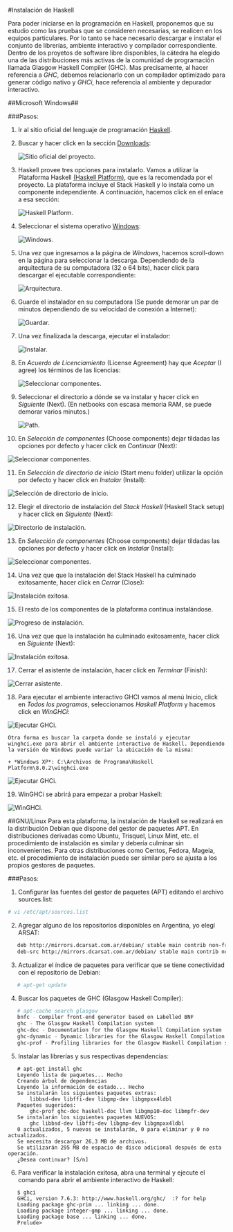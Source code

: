 #Instalación de Haskell

Para poder iniciarse en la programación en Haskell, proponemos que su estudio como las pruebas que 
se consideren necesarias, se realicen en los equipos particulares. Por lo tanto se hace necesario 
descargar e instalar el conjunto de librerías, ambiente interactivo y compilador correspondiente.
Dentro de los proyetos de software libre disponibles, la cátedra ha elegido una de las distribuciones
más activas de la comunidad de programación llamada Glasgow Haskell Compiler (GHC). 
Mas precisamente, al hacer referencia a *GHC*, debemos relacionarlo con un compilador optimizado para 
generar código nativo y *GHCi*, hace referencia al ambiente y depurador interactivo.

##Microsoft Windows##

###Pasos:

1. Ir al sitio oficial del lenguaje de programación [Haskell](https://www.haskell.org "Haskell"). 
2. Buscar y hacer click en la sección [Downloads](https://www.haskell.org/downloads "Descargas"):

   ![Sitio oficial del proyecto.](/images/2_haskell.png "Sitio oficial")
   
3. Haskell provee tres opciones para instalarlo. Vamos a utilizar la Plataforma Haskell [(Haskell Platform)](https://www.haskell.org/downloads#platform), que es la recomendada por el proyecto. La plataforma incluye el Stack Haskell y lo instala como un componente independiente. A continuación, hacemos click en el enlace a esa sección:

   ![Haskell Platform.](/images/3_haskell_downloads.png "Haskell Platform.")

4. Seleccionar el sistema operativo [Windows](https://www.haskell.org/platform/windows.html):

   ![Windows.](/images/4_haskell_os.png "Windows")
                  
5. Una vez que ingresamos a la página de *Windows*, hacemos scroll-down en la página para seleccionar la descarga. Dependiendo de la arquitectura de su computadora (32 o 64 bits), hacer click para descargar el ejecutable correspondiente:

   ![Arquitectura.](/images/5_haskell_arch.png "Arquitectura")
   
6. Guarde el instalador en su computadora (Se puede demorar un par de minutos dependiendo de su velocidad de conexión a Internet):

   ![Guardar.](/images/6_save_exe.png "Guardar")

7. Una vez finalizada la descarga, ejecutar el instalador: 

   ![Instalar.](/images/7_execute_exe.png "Instalar")

8. En *Acuerdo de Licenciamiento* (License Agreement) hay que *Aceptar* (I agree) los términos de las licencias: 

   ![Seleccionar componentes.](/images/8_license.png "Licencia.")

9. Seleccionar el directorio a dónde se va instalar y hacer click en *Siguiente* (Next). (En netbooks con escasa memoria RAM, se puede demorar varios minutos.)

   ![Path.](/images/9_choose_install_location.png "Seleccionar path")

10. En *Selección de componentes* (Choose components) dejar tildadas las opciones por defecto y hacer click en *Continuar* (Next):

   ![Seleccionar componentes.](/images/10_choose_components.png "Seleccionar componentes")

11. En *Selección de directorio de inicio* (Start menu folder) utilizar la opción por defecto y hacer click en *Instalar* (Install):

   ![Selección de directorio de inicio.](/images/11_start_menu.png "Start menu")

12. Elegir el directorio de instalación del *Stack Haskell* (Haskell Stack setup) y hacer click en *Siguiente* (Next):

   ![Directorio de instalación.](/images/12_haskell_stack_setup.png "Haskell Stack setup")

13. En *Selección de componentes* (Choose components) dejar tildadas las opciones por defecto y hacer click en *Instalar* (Install):

   ![Seleccionar componentes.](/images/13_haskell_stack_components.png "Seleccionar componentes")

14. Una vez que que la instalación del Stack Haskell ha culminado exitosamente, hacer click en *Cerrar* (Close):

   ![Instalación exitosa.](/images/14_stack_successful_installation.png "Instalación exitosa")

15. El resto de los componentes de la plataforma continua instalándose.

   ![Progreso de instalación.](/images/15_platform_progress.png "Progreso de instalación")

16. Una vez que que la instalación ha culminado exitosamente, hacer click en *Siguiente* (Next):

   ![Instalación exitosa.](/images/16_successful_installation.png "Instalación exitosa")

17. Cerrar el asistente de instalación, hacer click en *Terminar* (Finish):

   ![Cerrar asistente.](/images/17_close_installer.png "Cerrar asistente de instalación")

18. Para ejecutar el ambiente interactivo GHCI vamos al menú Inicio, click en *Todos los programas*, seleccionamos *Haskell Platform* y hacemos click en *WinGHCi*: 

   ![Ejecutar GHCi.](/images/18_kickoff_winghci.png "Abrir GHCi")

    Otra forma es buscar la carpeta donde se instaló y ejecutar winghci.exe para abrir el ambiente interactivo de Haskell. Dependiendo la versión de Windows puede variar la ubicación de la misma:

    + *Windows XP*: C:\Archivos de Programa\Haskell Platform\8.0.2\winghci.exe

   ![Ejecutar GHCi.](/images/18b_winghci_exe.png "Abrir GHCi")

19. WinGHCi se abrirá para empezar a probar Haskell:

   ![WinGHCi.](/images/19_winghci.png "Abrir GHCi")

##GNU/Linux
Para esta plataforma, la instalación de Haskell se realizará en la distribución Debian
que dispone del gestor de paquetes APT. En distribuciones derivadas como Ubuntu, 
Trisquel, Linux Mint, etc. el procedimiento de instalación es similar y debería culminar sin inconvenientes.
Para otras distribuciones como Centos, Fedora, Mageia, etc. el procedimiento de instalación puede ser similar
pero se ajusta a los propios gestores de paquetes. 

###Pasos:

1. Configurar las fuentes del gestor de paquetes (APT) editando el archivo sources.list:
```bash
# vi /etc/apt/sources.list
```
2. Agregar alguno de los repositorios disponibles en Argentina, yo elegí ARSAT:
```bash
   deb http://mirrors.dcarsat.com.ar/debian/ stable main contrib non-free
   deb-src http://mirrors.dcarsat.com.ar/debian/ stable main contrib non-free
```
3. Actualizar el índice de paquetes para verificar que se tiene conectividad con el repositorio de Debian:
```bash
   # apt-get update
```
4. Buscar los paquetes de GHC (Glasgow Haskell Compiler): 
```bash
   # apt-cache search glasgow
   bnfc - Compiler front-end generator based on Labelled BNF
   ghc - The Glasgow Haskell Compilation system
   ghc-doc - Documentation for the Glasgow Haskell Compilation system
   ghc-dynamic - Dynamic libraries for the Glasgow Haskell Compilation system
   ghc-prof - Profiling libraries for the Glasgow Haskell Compilation system
```
5. Instalar las librerías y sus respectivas dependencias:
```ShellSession
   # apt-get install ghc
   Leyendo lista de paquetes... Hecho
   Creando árbol de dependencias       
   Leyendo la información de estado... Hecho
   Se instalarán los siguientes paquetes extras:
       libbsd-dev libffi-dev libgmp-dev libgmpxx4ldbl
   Paquetes sugeridos:
       ghc-prof ghc-doc haskell-doc llvm libgmp10-doc libmpfr-dev
   Se instalarán los siguientes paquetes NUEVOS:
       ghc libbsd-dev libffi-dev libgmp-dev libgmpxx4ldbl
   0 actualizados, 5 nuevos se instalarán, 0 para eliminar y 0 no actualizados.
   Se necesita descargar 26,3 MB de archivos.
   Se utilizarán 295 MB de espacio de disco adicional después de esta operación.
   ¿Desea continuar? [S/n]
```
6. Para verificar la instalación exitosa, abra una terminal y ejecute el comando para abrir el ambiente interactivo de Haskell:
```Shell
   $ ghci
   GHCi, version 7.6.3: http://www.haskell.org/ghc/  :? for help
   Loading package ghc-prim ... linking ... done.
   Loading package integer-gmp ... linking ... done.
   Loading package base ... linking ... done.
   Prelude>
```
